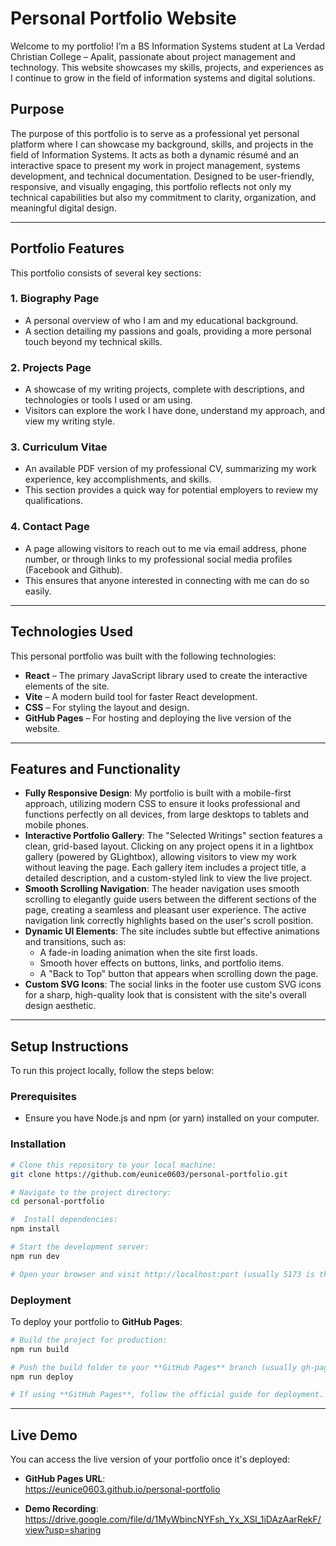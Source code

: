 # Personal Portfolio Website
Welcome to my portfolio! I’m a BS Information Systems student at La Verdad Christian College – Apalit, passionate about project management and technology. This website showcases my skills, projects, and experiences as I continue to grow in the field of information systems and digital solutions.

## Purpose
The purpose of this portfolio is to serve as a professional yet personal platform where I can showcase my background, skills, and projects in the field of Information Systems. It acts as both a dynamic résumé and an interactive space to present my work in project management, systems development, and technical documentation. Designed to be user-friendly, responsive, and visually engaging, this portfolio reflects not only my technical capabilities but also my commitment to clarity, organization, and meaningful digital design.

---

## Portfolio Features
This portfolio consists of several key sections:

### 1. Biography Page
- A personal overview of who I am and my educational background.
- A section detailing my passions and goals, providing a more personal touch beyond my technical skills.

### 2. Projects Page
- A showcase of my writing projects, complete with descriptions, and technologies or tools I used or am using.
- Visitors can explore the work I have done, understand my approach, and view my writing style.

### 3. Curriculum Vitae
- An available PDF version of my professional CV, summarizing my work experience, key accomplishments, and skills.
- This section provides a quick way for potential employers to review my qualifications.

### 4. Contact Page
- A page allowing visitors to reach out to me via email address, phone number, or through links to my professional social media profiles (Facebook and Github).
- This ensures that anyone interested in connecting with me can do so easily.

---

## Technologies Used
This personal portfolio was built with the following technologies:

- **React** – The primary JavaScript library used to create the interactive elements of the site.
- **Vite** – A modern build tool for faster React development.
- **CSS** – For styling the layout and design.
- **GitHub Pages** – For hosting and deploying the live version of the website.

---

## Features and Functionality
- **Fully Responsive Design**: My portfolio is built with a mobile-first approach, utilizing modern CSS to ensure it looks professional and functions perfectly on all devices, from large desktops to tablets and mobile phones.
- **Interactive Portfolio Gallery**: The "Selected Writings" section features a clean, grid-based layout. Clicking on any project opens it in a lightbox gallery (powered by GLightbox), allowing visitors to view my work without leaving the page. Each gallery item includes a project title, a detailed description, and a custom-styled link to view the live project.
- **Smooth Scrolling Navigation**: The header navigation uses smooth scrolling to elegantly guide users between the different sections of the page, creating a seamless and pleasant user experience. The active navigation link correctly highlights based on the user's scroll position.
- **Dynamic UI Elements**: The site includes subtle but effective animations and transitions, such as:
    - A fade-in loading animation when the site first loads.
    - Smooth hover effects on buttons, links, and portfolio items.
    - A "Back to Top" button that appears when scrolling down the page.
- **Custom SVG Icons**: The social links in the footer use custom SVG icons for a sharp, high-quality look that is consistent with the site's overall design aesthetic.

---

## Setup Instructions
To run this project locally, follow the steps below:

### Prerequisites
- Ensure you have Node.js and npm (or yarn) installed on your computer.

### Installation
```bash
# Clone this repository to your local machine:
git clone https://github.com/eunice0603/personal-portfolio.git

# Navigate to the project directory:
cd personal-portfolio

#  Install dependencies:
npm install

# Start the development server:
npm run dev

# Open your browser and visit http://localhost:port (usually 5173 is the default port) to view the site locally.
```

### Deployment
To deploy your portfolio to **GitHub Pages**:
```bash
# Build the project for production:
npm run build

# Push the build folder to your **GitHub Pages** branch (usually gh-pages):
npm run deploy

# If using **GitHub Pages**, follow the official guide for deployment.
```

---

## Live Demo
You can access the live version of your portfolio once it's deployed:
- **GitHub Pages URL**:  
https://eunice0603.github.io/personal-portfolio

- **Demo Recording**:  
https://drive.google.com/file/d/1MyWbincNYFsh_Yx_XSI_1iDAzAarRekF/view?usp=sharing